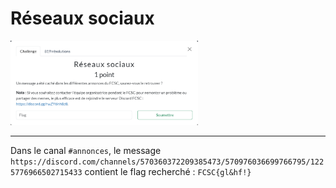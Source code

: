 # Réseaux sociaux

<img alt="énoncé du challenge" src="enonce.png" width=300>

----

Dans le canal `#annonces`, le message `https://discord.com/channels/570360372209385473/570976036699766795/1225776966502715433` contient le flag recherché : `FCSC{gl&hf!}`
